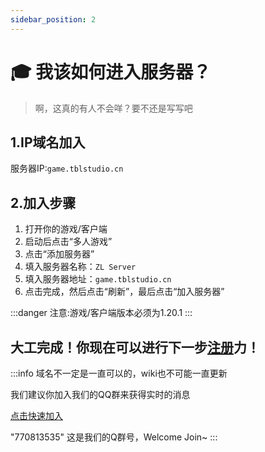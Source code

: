 ```yaml
---
sidebar_position: 2
---
```


# 🎓 我该如何进入服务器？
> 啊，这真的有人不会咩？要不还是写写吧

## 1.IP域名加入

服务器IP:`game.tblstudio.cn`

## 2.加入步骤

1. 打开你的游戏/客户端
2. 启动后点击“多人游戏”
3. 点击“添加服务器”
4. 填入服务器名称：`ZL Server`
5. 填入服务器地址：`game.tblstudio.cn`
6. 点击完成，然后点击“刷新”，最后点击“加入服务器”

:::danger
注意:游戏/客户端版本必须为1.20.1
:::



## **大工完成！你现在可以进行下一步**[**注册**](zhu-ce-yu-deng-lu)**力！**

:::info
域名不一定是一直可以的，wiki也不可能一直更新

我们建议你加入我们的QQ群来获得实时的消息

[点击快速加入](http://qm.qq.com/cgi-bin/qm/qr?\_wv=1027\&k=QLrR-96sjjag6kW4s4aEiaCgSISS82rQ\&authKey=dT4xz1yY6M0JZSwPr5M1KylWGRQtKsrebJR4k5KY17ydwj7WgsH5KKKArRDzunLU\&noverify=0\&group\_code=770813535)

"770813535" 这是我们的Q群号，Welcome Join\~
:::
